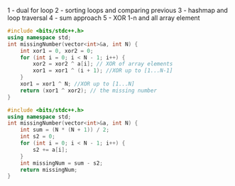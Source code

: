 1 - dual for loop 
2 - sorting loops and comparing previous 
3 - hashmap and loop traversal
4 - sum approach
5 - XOR 1-n and all array element 

```cpp
#include <bits/stdc++.h>
using namespace std;
int missingNumber(vector<int>&a, int N) {
    int xor1 = 0, xor2 = 0;
    for (int i = 0; i < N - 1; i++) {
        xor2 = xor2 ^ a[i]; // XOR of array elements
        xor1 = xor1 ^ (i + 1); //XOR up to [1...N-1]
    }
    xor1 = xor1 ^ N; //XOR up to [1...N]
    return (xor1 ^ xor2); // the missing number
}
```

```cpp
#include <bits/stdc++.h>
using namespace std;
int missingNumber(vector<int>&a, int N) {
    int sum = (N * (N + 1)) / 2;
    int s2 = 0;
    for (int i = 0; i < N - 1; i++) {
        s2 += a[i];
    }
    int missingNum = sum - s2;
    return missingNum;
}
```

